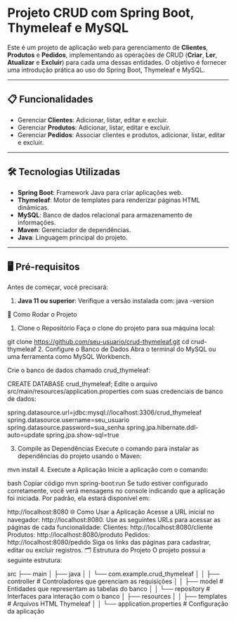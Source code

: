 # Projeto CRUD com Spring Boot, Thymeleaf e MySQL

Este é um projeto de aplicação web para gerenciamento de **Clientes**, **Produtos** e **Pedidos**, implementando as operações de CRUD (**Criar**, **Ler**, **Atualizar** e **Excluir**) para cada uma dessas entidades. O objetivo é fornecer uma introdução prática ao uso do Spring Boot, Thymeleaf e MySQL.

---

## 📋 Funcionalidades

- Gerenciar **Clientes**: Adicionar, listar, editar e excluir.
- Gerenciar **Produtos**: Adicionar, listar, editar e excluir.
- Gerenciar **Pedidos**: Associar clientes e produtos, adicionar, listar, editar e excluir.

---

## 🛠 Tecnologias Utilizadas

- **Spring Boot**: Framework Java para criar aplicações web.
- **Thymeleaf**: Motor de templates para renderizar páginas HTML dinâmicas.
- **MySQL**: Banco de dados relacional para armazenamento de informações.
- **Maven**: Gerenciador de dependências.
- **Java**: Linguagem principal do projeto.

---

## 🖥 Pré-requisitos

Antes de começar, você precisará:

1. **Java 11 ou superior**: Verifique a versão instalada com:
   java -version


🚀 Como Rodar o Projeto
1. Clone o Repositório
Faça o clone do projeto para sua máquina local:


git clone https://github.com/seu-usuario/crud-thymeleaf.git
cd crud-thymeleaf
2. Configure o Banco de Dados
Abra o terminal do MySQL ou uma ferramenta como MySQL Workbench.

Crie o banco de dados chamado crud_thymeleaf:

CREATE DATABASE crud_thymeleaf;
Edite o arquivo src/main/resources/application.properties com suas credenciais de banco de dados:

spring.datasource.url=jdbc:mysql://localhost:3306/crud_thymeleaf
spring.datasource.username=seu_usuario
spring.datasource.password=sua_senha
spring.jpa.hibernate.ddl-auto=update
spring.jpa.show-sql=true

3. Compile as Dependências
Execute o comando para instalar as dependências do projeto usando o Maven:

mvn install
4. Execute a Aplicação
Inicie a aplicação com o comando:

bash
Copiar código
mvn spring-boot:run
Se tudo estiver configurado corretamente, você verá mensagens no console indicando que a aplicação foi iniciada. Por padrão, ela estará disponível em:

http://localhost:8080
🌐 Como Usar a Aplicação
Acesse a URL inicial no navegador: http://localhost:8080.
Use as seguintes URLs para acessar as páginas de cada funcionalidade:
Clientes: http://localhost:8080/cliente
Produtos: http://localhost:8080/produto
Pedidos: http://localhost:8080/pedido
Siga os links das páginas para cadastrar, editar ou excluir registros.
🗂 Estrutura do Projeto
O projeto possui a seguinte estrutura:

src
├── main
│   ├── java
│   │   └── com.example.crud_thymeleaf
│   │       ├── controller        # Controladores que gerenciam as requisições
│   │       ├── model             # Entidades que representam as tabelas do banco
│   │       └── repository        # Interfaces para interação com o banco
│   ├── resources
│   │   ├── templates             # Arquivos HTML Thymeleaf
│   │   └── application.properties # Configuração da aplicação
